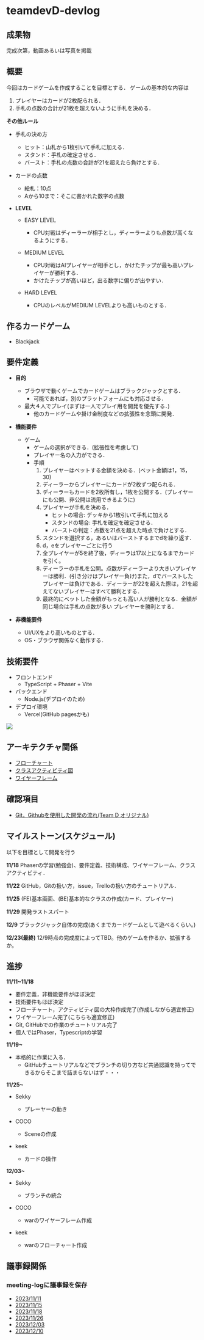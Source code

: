 # teamdevD-devlog

## 成果物

完成次第，動画あるいは写真を掲載

## 概要
今回はカードゲームを作成することを目標とする．
ゲームの基本的な内容は
1. プレイヤーはカードが2枚配られる．
2. 手札の点数の合計が21枚を超えないように手札を決める．

**その他ルール**
- 手札の決め方
    - ヒット：山札から1枚引いて手札に加える．
    - スタンド：手札の確定させる．
    - バースト：手札の点数の合計が21を超えたら負けとする．
- カードの点数
    - 絵札：10点
    - Aから10まで：そこに書かれた数字の点数

- **LEVEL**
    - EASY LEVEL
        - CPU対戦はディーラーが相手とし，ディーラーよりも点数が高くなるようにする．

    - MEDIUM LEVEL
        - CPU対戦はAIプレイヤーが相手とし，かけたチップが最も高いプレイヤーが勝利する．
        - かけたチップが高いほど，出る数字に偏りが出やすい．

    -  HARD LEVEL
        - CPUのレベルがMEDIUM LEVELよりも高いものとする．


## 作るカードゲーム

- Blackjack

## 要件定義

- **目的**
    - ブラウザで動くゲームでカードゲームはブラックジャックとする．
        - 可能であれば，別のプラットフォームにも対応させる．
    - 最大４人でプレイ(まずは一人でプレイ用を開発を優先する．)
        - 他のカードゲームや掛け金制度などの拡張性を念頭に開発．

- **機能要件**
    - ゲーム
        - ゲームの選択ができる．(拡張性を考慮して)
        - プレイヤー名の入力ができる．
        - 手順
            1. プレイヤーはベットする金額を決める．(ベット金額は1，15，30)
            2. ディーラーからプレイヤーにカードが2枚ずつ配られる．
            3. ディーラーもカードを2枚所有し，1枚を公開する．(プレイヤーにも公開、非公開は流用できるように)
            4. プレイヤーが手札を決める．
                - ヒットの場合: デッキから1枚引いて手札に加える
                - スタンドの場合: 手札を確定を確定させる．
                - バーストの判定：点数を21点を超えた時点で負けとする．
            5. スタンドを選択する，あるいはバーストするまでdを繰り返す．
            6. d，eをプレイヤーごとに行う
            7. 全プレイヤーが5を終了後，ディーラは17以上になるまでカードを引く。
            8. ディーラーの手札を公開。点数がディーラーより大きいプレイヤーは勝利．(引き分けはプレイヤー負け)また，dでバーストしたプレイヤーは負けである．ディーラーが22を超えた際は，21を超えてないプレイヤーはすべて勝利とする．
            9. 最終的にベットした金額がもっとも高い人が勝利となる．金額が同じ場合は手札の点数が多い
            プレイヤーを勝利とする．

- **非機能要件**
    - UI/UXをより高いものとする．
    - OS・ブラウザ関係なく動作する．


## 技術要件
- フロントエンド
    - TypeScript + Phaser + Vite
- バックエンド
    - Node.js(デプロイのため)
- デプロイ環境
    - Vercel(GitHub pagesかも)

<img src="./img/tech.png">


## アーキテクチャ関係
- <a href="https://github.com/teamdevD/teamdevD-devlog/blob/main/checklist/flowchart.md">フローチャート</a>
- <a href="https://github.com/teamdevD/teamdevD-devlog/blob/main/checklist/class-activity.md">クラスアクティビティ図</a>
- <a href="https://www.figma.com/file/mecx9liRG6UN2o9UmvnHZQ/CardGame?type=design&node-id=0%3A1&mode=design&t=GAjZQJPy6FAFSYPM-1">ワイヤーフレーム</a>

## 確認項目

- <a href="https://github.com/teamdevD/teamdevD-devlog/blob/main/checklist/github-tutorial.md">Git，Githubを使用した開発の流れ(Team D オリジナル)</a>

## マイルストーン(スケジュール)
以下を目標として開発を行う

**11/18**
Phaserの学習(勉強会)、要件定義、技術構成、ワイヤーフレーム、クラスアクティビティ．

**11/22**
GitHub，Gitの扱い方，issue，Trelloの扱い方のチュートリアル．

**11/25**
(FE)基本画面、(BE)基本的なクラスの作成(カード、プレイヤー)

**11/29**
開発ラストスパート

**12/9**
ブラックジャック自体の完成(あくまでカードゲームとして遊べるくらい。)

**12/23(最終)**
12/9時点の完成度によってTBD。他のゲームを作るか、拡張するか。


## 進捗

**11/11~11/18**
- 要件定義，非機能要件がほぼ決定
- 技術要件もほぼ決定
- フローチャート，アクティビティ図の大枠作成完了(作成しながら適宜修正)
- ワイヤーフレーム完了(こちらも適宜修正)
- Git, GitHubでの作業のチュートリアル完了
- 個人ではPhaser，Typescriptの学習

**11/19~**
- 本格的に作業に入る．
    - GitHubチュートリアルなどでブランチの切り方など共通認識を持ってできるからそこまで詰まらないはず・・・

**11/25~**
-   Sekky
    -   プレーヤーの動き

-   COCO
    -   Sceneの作成

-   keek
    -   カードの操作

**12/03~**
-   Sekky
    -   ブランチの統合

-   COCO
    -   warのワイヤーフレーム作成

-   keek
    -   warのフローチャート作成

## 議事録関係
### meeting-logに議事録を保存

- <a href="https://github.com/teamdevD/teamdevD-devlog/blob/main/meeting-log/231111-log.md">2023/11/11</a>
- <a href="https://github.com/teamdevD/teamdevD-devlog/blob/main/meeting-log/231115-log.md">2023/11/15</a>
- <a href="https://github.com/teamdevD/teamdevD-devlog/blob/main/meeting-log/231118-log.md">2023/11/18</a>
- <a href="https://github.com/teamdevD/teamdevD-devlog/blob/main/meeting-log/231126-log.md">2023/11/26</a>
- <a href="https://github.com/teamdevD/teamdevD-devlog/blob/main/meeting-log/231203-log.md">2023/12/03</a>
-  <a href="https://github.com/teamdevD/teamdevD-devlog/blob/main/meeting-log/231210-log.md">2023/12/10</a>
